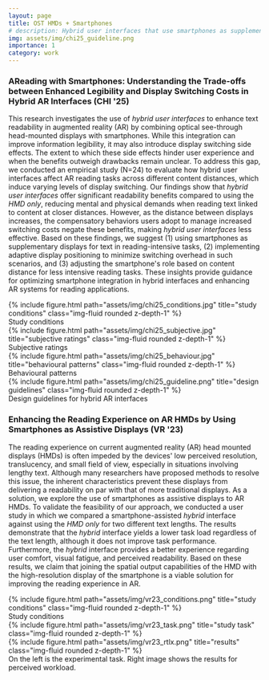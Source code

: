 ```yaml
---
layout: page
title: OST HMDs + Smartphones
# description: Hybrid user interfaces that use smartphones as supplementary displays to enhance reading in AR
img: assets/img/chi25_guideline.png
importance: 1
category: work
---
```

### AReading with Smartphones: Understanding the Trade-offs between Enhanced Legibility and Display Switching Costs in Hybrid AR Interfaces (CHI '25)
This research investigates the use of *hybrid user interfaces* to enhance text readability in augmented reality (AR) by combining optical see-through head-mounted displays with smartphones. While this integration can improve information legibility, it may also introduce display switching side effects. The extent to which these side effects hinder user experience and when the benefits outweigh drawbacks remain unclear. To address this gap, we conducted an empirical study (N=24) to evaluate how hybrid user interfaces affect AR reading tasks across different content distances, which induce varying levels of display switching. Our findings show that *hybrid user interfaces* offer significant readability benefits compared to using the *HMD only*, reducing mental and physical demands when reading text linked to content at closer distances. However, as the distance between displays increases, the compensatory behaviors users adopt to manage increased switching costs negate these benefits, making *hybrid user interfaces* less effective. Based on these findings, we suggest (1) using smartphones as supplementary displays for text in reading-intensive tasks, (2) implementing adaptive display positioning to minimize switching overhead in such scenarios, and (3) adjusting the smartphone's role based on content distance for less intensive reading tasks. These insights provide guidance for optimizing smartphone integration in hybrid interfaces and enhancing AR systems for reading applications. 

<div class="row">
    <div class="col-sm mt-3 mt-md-0">
        {% include figure.html path="assets/img/chi25_conditions.jpg" title="study conditions" class="img-fluid rounded z-depth-1" %}
    </div>
</div>
<div class="caption">
    Study conditions
</div>

<div class="row">
    <div class="col-sm mt-3 mt-md-0">
        {% include figure.html path="assets/img/chi25_subjective.jpg" title="subjective ratings" class="img-fluid rounded z-depth-1" %}
    </div>
</div>
<div class="caption">
    Subjective ratings
</div>

<div class="row">
    <div class="col-sm mt-3 mt-md-0">
        {% include figure.html path="assets/img/chi25_behaviour.jpg" title="behavioural patterns" class="img-fluid rounded z-depth-1" %}
    </div>
</div>
<div class="caption">
    Behavioural patterns
</div>

<div class="row">
    <div class="col-sm mt-3 mt-md-0">
        {% include figure.html path="assets/img/chi25_guideline.png" title="design guidelines" class="img-fluid rounded z-depth-1" %}
    </div>
</div>
<div class="caption">
    Design guidelines for hybrid AR interfaces
</div>


### Enhancing the Reading Experience on AR HMDs by Using Smartphones as Assistive Displays (VR '23)
The reading experience on current augmented reality (AR) head mounted displays (HMDs) is often impeded by the devices' low perceived resolution, translucency, and small field of view, especially in situations involving lengthy text. Although many researchers have proposed methods to resolve this issue, the inherent characteristics prevent these displays from delivering a readability on par with that of more traditional displays. As a solution, we explore the use of smartphones as assistive displays to AR HMDs. To validate the feasibility of our approach, we conducted a user study in which we compared a smartphone-assisted *hybrid* interface against using the *HMD only* for two different text lengths. The results demonstrate that the *hybrid* interface yields a lower task load regardless of the text length, although it does not improve task performance. Furthermore, the *hybrid* interface provides a better experience regarding user comfort, visual fatigue, and perceived readability. Based on these results, we claim that joining the spatial output capabilities of the HMD with the high-resolution display of the smartphone is a viable solution for improving the reading experience in AR.

<div class="row">
    <div class="col-sm mt-3 mt-md-0">
        {% include figure.html path="assets/img/vr23_conditions.png" title="study conditions" class="img-fluid rounded z-depth-1" %}
    </div>
</div>
<div class="caption">
    Study conditions
</div>

<div class="row justify-content-sm-center">
    <div class="col-sm-4 mt-3 mt-md-0">
        {% include figure.html path="assets/img/vr23_task.png" title="study task" class="img-fluid rounded z-depth-1" %}
    </div>
    <div class="col-sm-8 mt-3 mt-md-0">
        {% include figure.html path="assets/img/vr23_rtlx.png" title="results" class="img-fluid rounded z-depth-1" %}
    </div>
</div>
<div class="caption">
    On the left is the experimental task. Right image shows the results for perceived workload.
</div>




